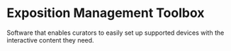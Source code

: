 # Exposition Management Toolbox

Software that enables curators to easily set up supported devices with the interactive content they need.
